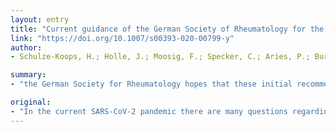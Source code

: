 ```yaml
---
layout: entry
title: "Current guidance of the German Society of Rheumatology for the care of patients with rheumatic diseases during the SARS-CoV-2/Covid19 pandemic TT - Aktuelle Handlungsempfehlungen der Deutschen Gesellschaft fur Rheumatologie fur die Betreuung von Patiente"
link: "https://doi.org/10.1007/s00393-020-00799-y"
author:
- Schulze-Koops, H.; Holle, J.; Moosig, F.; Specker, C.; Aries, P.; Burmester, G.; Fiehn, C.; Hoyer, B.; Krause, A.; Leipe, J.; Lorenz, H. M.; Schneider, M.; Sewerin, P.; Voormann, A.; Wager, U.; Kruger, K.; Iking-Konert, C.; im Auftrag der Kommission Pharmakotherapie und des Vorstandes, der; Deutschen Gesellschaft fur, Rheumatologie

summary:
- "the German Society for Rheumatology hopes that these initial recommendations will provide support for specific issues in the care of patients with inflammatory rheumatic diseases. Many of these questions cannot yet be answered on an evidence-based basis. This does not make patient care easy. The updated versions of the recommendations are deposited on the homepage of the DGRh. In order to take advantage of the dynamic worldwide gain in knowledge for our patients, the recommendations will be updated regularly."

original:
- "In the current SARS-CoV-2 pandemic there are many questions regarding the safe treatment of patients with inflammatory rheumatic diseases. Many of these questions cannot yet be answered on an evidence-based basis and this does not make patient care easy. The German Society for Rheumatology (DGRh) hopes that these initial recommendations will provide support for specific issues in the care of patients with inflammatory rheumatic diseases in view of the current threat posed by SARS-CoV-2. In order to take advantage of the dynamic worldwide gain in knowledge for our patients, the recommendations will be updated regularly. The updated versions of the recommendations are deposited on the homepage of the DGRh."
---
```


